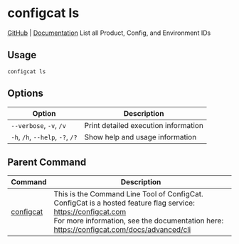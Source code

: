 # configcat ls
[GitHub](https://github.com/configcat/cli) | [Documentation](https://configcat.com/docs/advanced/cli)
List all Product, Config, and Environment IDs
## Usage
```
configcat ls
```
## Options
| Option | Description |
| ------ | ----------- |
| `--verbose`, `-v`, `/v` | Print detailed execution information |
| `-h`, `/h`, `--help`, `-?`, `/?` | Show help and usage information |
## Parent Command
| Command | Description |
| ------ | ----------- |
| [configcat](index.md) | This is the Command Line Tool of ConfigCat.<br/>ConfigCat is a hosted feature flag service: https://configcat.com<br/>For more information, see the documentation here: https://configcat.com/docs/advanced/cli |
